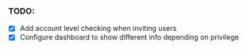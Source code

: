 ### TODO:

- [x] Add account level checking when inviting users
- [x] Configure dashboard to show different info depending on privilege
